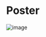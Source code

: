 # Poster
![image](https://user-images.githubusercontent.com/47686371/153543650-4d8e18c1-dcb8-41b9-8d71-99d45cd694d9.png)
